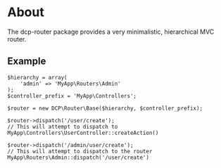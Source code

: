 About
=====
The dcp-router package provides a very minimalistic, hierarchical MVC router.

Example
-------
	$hierarchy = array(
		'admin' => 'MyApp\Routers\Admin'
	);
	$controller_prefix = 'MyApp\Controllers';

	$router = new DCP\Router\Base($hierarchy, $controller_prefix);

	$router->dispatch('/user/create');
	// This will attempt to dispatch to MyApp\Controllers\UserController::createAction()

	$router->dispatch('/admin/user/create');
	// This will attempt to dispatch to the router MyApp\Routers\Admin::dispatch('/user/create')